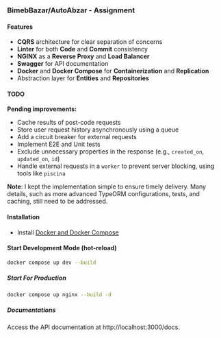 ### BimebBazar/AutoAbzar - Assignment

#### Features

- **CQRS** architecture for clear separation of concerns
- **Linter** for both **Code** and **Commit** consistency
- **NGINX** as a **Reverse Proxy** and **Load Balancer**
- **Swagger** for API documentation
- **Docker** and **Docker Compose** for **Containerization** and **Replication**
- Abstraction layer for **Entities** and **Repositories**

#### TODO

**Pending improvements:**

- Cache results of post-code requests
- Store user request history asynchronously using a queue
- Add a circuit breaker for external requests
- Implement E2E and Unit tests
- Exclude unnecessary properties in the response (e.g., `created_on`, `updated_on`, `id`)
- Handle external requests in a `worker` to prevent server blocking, using tools like `piscina`

**Note**: I kept the implementation simple to ensure timely delivery. Many details, such as more advanced TypeORM configurations, tests, and caching, still need to be addressed.

#### Installation

- Install [Docker and Docker Compose](https://www.docker.com/)

#### Start Development Mode (hot-reload)

```bash
docker compose up dev --build

```

##### Start For Production

```bash
docker compose up nginx --build -d
```

##### Documentations

Access the API documentation at http://localhost:3000/docs.